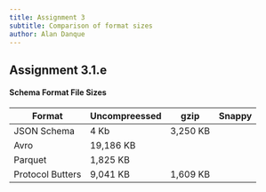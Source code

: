 ```yaml
---
title: Assignment 3
subtitle: Comparison of format sizes
author: Alan Danque
---
```


## Assignment 3.1.e
#### Schema Format File Sizes
| Format                                     | Uncompreessed | gzip     | Snappy 
|--------------------------------------------|---------------|----------|---------:|
| JSON Schema                                | 4 Kb          | 3,250 KB |          |
| Avro                                       | 19,186 KB     |          |          |
| Parquet                                    | 1,825 KB      |          |          |
| Protocol Butters                           | 9,041 KB      | 1,609 KB |          |
